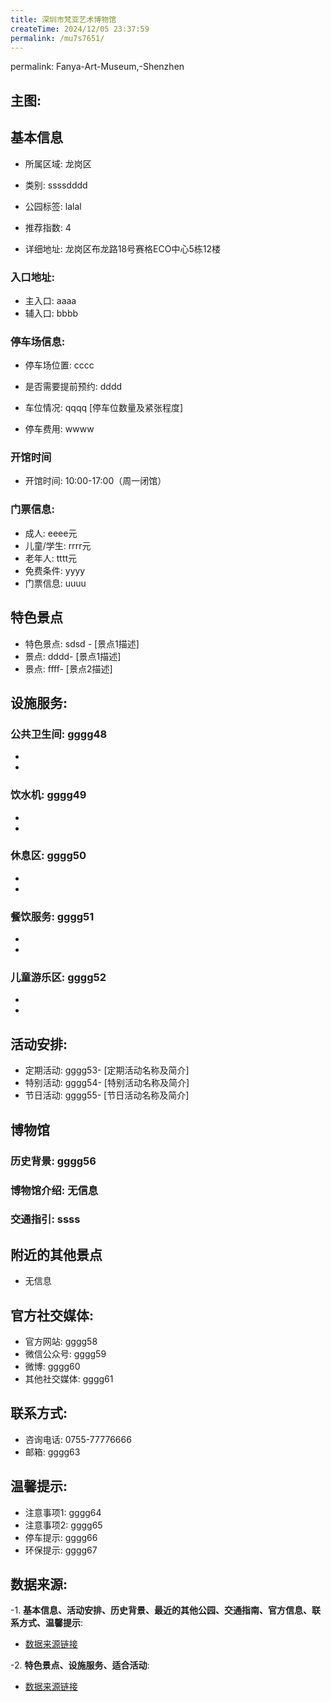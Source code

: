 ```yaml
---
title: 深圳市梵亚艺术博物馆
createTime: 2024/12/05 23:37:59
permalink: /mu7s7651/
---
```

permalink: Fanya-Art-Museum,-Shenzhen
## 主图:
<ImageCard
image="https://cn.bing.com/th?id=OHR.AlfanzinaLighthouse_ZH-CN9704515669_1920x1080.webp"
title= "深圳市梵亚艺术博物馆"
description= ""
date="2024/12/05"
href="/"
author="市文化广电旅游体育局"
/>
## 基本信息

- 所属区域: 龙岗区

- 类别: ssssdddd

- 公园标签: lalal

- 推荐指数: 4

- 详细地址: 龙岗区布龙路18号赛格ECO中心5栋12楼

### 入口地址:
- 主入口: aaaa
- 辅入口: bbbb
### 停车场信息:
- 停车场位置: cccc

- 是否需要提前预约: dddd

- 车位情况: qqqq [停车位数量及紧张程度]

- 停车费用: wwww

### 开馆时间
- 开馆时间: 10:00-17:00（周一闭馆）

### 门票信息:
- 成人: eeee元
- 儿童/学生: rrrr元
- 老年人: tttt元
- 免费条件: yyyy
- 门票信息: uuuu
## 特色景点
- 特色景点: sdsd - [景点1描述]
- 景点: dddd- [景点1描述]
- 景点: ffff- [景点2描述]
## 设施服务:
### 公共卫生间: gggg48
- 
- 
### 饮水机: gggg49
- 
- 
### 休息区: gggg50
- 
- 
### 餐饮服务: gggg51
- 
- 
### 儿童游乐区: gggg52
- 
- 
## 活动安排:
- 定期活动: gggg53- [定期活动名称及简介]
- 特别活动: gggg54- [特别活动名称及简介]
- 节日活动: gggg55- [节日活动名称及简介]
## 博物馆
### 历史背景: gggg56
### 博物馆介绍: 无信息
### 交通指引: ssss

## 附近的其他景点
- 无信息

## 官方社交媒体:
- 官方网站: gggg58
- 微信公众号: gggg59
- 微博: gggg60
- 其他社交媒体: gggg61

## 联系方式:
- 咨询电话: 0755-77776666
- 邮箱: gggg63

## 温馨提示:
- 注意事项1: gggg64
- 注意事项2: gggg65
- 停车提示: gggg66
- 环保提示: gggg67

## 数据来源:
-1. **基本信息、活动安排、历史背景、最近的其他公园、交通指南、官方信息、联系方式、温馨提示**:
- [数据来源链接](http://wtl.sz.gov.cn/ggfw/whl/bwgylb/index.html)

-2. **特色景点、设施服务、适合活动**:
- [数据来源链接](http://wtl.sz.gov.cn/ggfw/whl/bwgylb/index.html)

